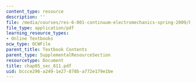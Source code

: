 ```yaml
---
content_type: resource
description: ''
file: /media/courses/res-6-001-continuum-electromechanics-spring-2009/bccce296a2491e27878ba772e179e1be_chap05_sec_811.pdf
file_type: application/pdf
learning_resource_types:
- Online Textbooks
ocw_type: OCWFile
parent_title: Textbook Contents
parent_type: SupplementalResourceSection
resourcetype: Document
title: chap05_sec_811.pdf
uid: bccce296-a249-1e27-878b-a772e179e1be
---
```

